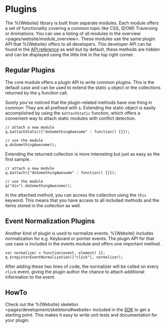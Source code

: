Plugins
=======

The %{Website} library is built from separate modules. Each module offers a set of functionality covering a common topic like CSS, (DOM) Traversing or Animations. You can see a listing of all modules in the overview
\<pages/website/module\_overview\>. These modules use the same plugin API that %{Website} offers to all developers. This developer API can be found in the [API reference](http://demo.qooxdoo.org/%{version}/website-api) as well but by default, these methods are hidden and can be displayed using the little link in the top right corner.

Regular Plugins
---------------

The core module offers a plugin API to write common plugins. This is the default case and can be used to extend the static `q` object or the collections returned by the `q` function call.

Surely you've noticed that the plugin-related methods have one thing in common: They are all prefixed with `$`. Extending the static object is easily accomplished by using the `$attachStatic` function, which offers a convenient way to attach static modules with conflict detection.

    // attach a new module
    q.$attachStatic({"doSomethingAwesome" : function() {}});

    // use the module
    q.doSomethingAwesome();

Extending the returned collection is more interesting but just as easy as the first sample.

    // attach a new module
    q.$attach({"doSomethingAwesome" : function() {}});

    // use the module
    q("div").doSomethingAwesome();

In the attached method, you can access the collection using the `this` keyword. This means that you have access to all included methods and the items stored in the collection as well.

Event Normalization Plugins
---------------------------

Another kind of plugin is used to normalize events. %{Website} includes normalization for e.g. Keyboard or pointer events. The plugin API for that use case is included in the events module and offers one important method.

    var normalizer = function(event, element) {};
    q.$registerEventNormalization(["click"], normalizer);

After adding these two lines of code, the normalizer will be called on every `click` event, giving the plugin author the chance to attach additional information to the event.

HowTo
-----

Check out the %{Website} skeleton \<pages/development/skeletons\#website\> included in the [SDK](http://qooxdoo.org/downloads) to get a starting point. This makes it easy to write unit tests and documentation for your plugin.
